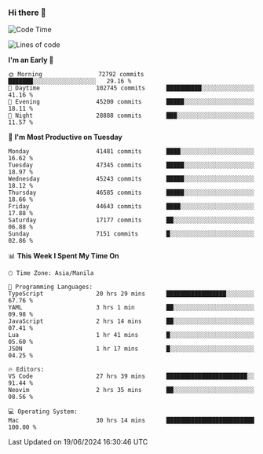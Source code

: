 ### Hi there 👋

<!--START_SECTION:waka-->
![Code Time](http://img.shields.io/badge/Code%20Time-5%2C268%20hrs%2029%20mins-blue)

![Lines of code](https://img.shields.io/badge/From%20Hello%20World%20I%27ve%20Written-114.2%20million%20lines%20of%20code-blue)

**I'm an Early 🐤** 

```text
🌞 Morning                72792 commits       ███████░░░░░░░░░░░░░░░░░░   29.16 % 
🌆 Daytime                102745 commits      ██████████░░░░░░░░░░░░░░░   41.16 % 
🌃 Evening                45200 commits       █████░░░░░░░░░░░░░░░░░░░░   18.11 % 
🌙 Night                  28888 commits       ███░░░░░░░░░░░░░░░░░░░░░░   11.57 % 
```
📅 **I'm Most Productive on Tuesday** 

```text
Monday                   41481 commits       ████░░░░░░░░░░░░░░░░░░░░░   16.62 % 
Tuesday                  47345 commits       █████░░░░░░░░░░░░░░░░░░░░   18.97 % 
Wednesday                45243 commits       █████░░░░░░░░░░░░░░░░░░░░   18.12 % 
Thursday                 46585 commits       █████░░░░░░░░░░░░░░░░░░░░   18.66 % 
Friday                   44643 commits       ████░░░░░░░░░░░░░░░░░░░░░   17.88 % 
Saturday                 17177 commits       ██░░░░░░░░░░░░░░░░░░░░░░░   06.88 % 
Sunday                   7151 commits        █░░░░░░░░░░░░░░░░░░░░░░░░   02.86 % 
```


📊 **This Week I Spent My Time On** 

```text
🕑︎ Time Zone: Asia/Manila

💬 Programming Languages: 
TypeScript               20 hrs 29 mins      █████████████████░░░░░░░░   67.76 % 
YAML                     3 hrs 1 min         ██░░░░░░░░░░░░░░░░░░░░░░░   09.98 % 
JavaScript               2 hrs 14 mins       ██░░░░░░░░░░░░░░░░░░░░░░░   07.41 % 
Lua                      1 hr 41 mins        █░░░░░░░░░░░░░░░░░░░░░░░░   05.60 % 
JSON                     1 hr 17 mins        █░░░░░░░░░░░░░░░░░░░░░░░░   04.25 % 

🔥 Editors: 
VS Code                  27 hrs 39 mins      ███████████████████████░░   91.44 % 
Neovim                   2 hrs 35 mins       ██░░░░░░░░░░░░░░░░░░░░░░░   08.56 % 

💻 Operating System: 
Mac                      30 hrs 14 mins      █████████████████████████   100.00 % 
```


 Last Updated on 19/06/2024 16:30:46 UTC
<!--END_SECTION:waka-->


<!--
**rad182/rad182** is a ✨ _special_ ✨ repository because its `README.md` (this file) appears on your GitHub profile.

Here are some ideas to get you started:

- 🔭 I’m currently working on ...
- 🌱 I’m currently learning ...
- 👯 I’m looking to collaborate on ...
- 🤔 I’m looking for help with ...
- 💬 Ask me about ...
- 📫 How to reach me: ...
- 😄 Pronouns: ...
- ⚡ Fun fact: ...
-->
